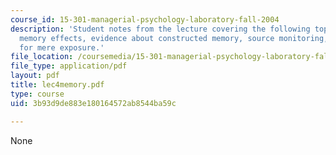 ```yaml
---
course_id: 15-301-managerial-psychology-laboratory-fall-2004
description: 'Student notes from the lecture covering the following topics: Specific
  memory effects, evidence about constructed memory, source monitoring, and evidence
  for mere exposure.'
file_location: /coursemedia/15-301-managerial-psychology-laboratory-fall-2004/3b93d9de883e180164572ab8544ba59c_lec4memory.pdf
file_type: application/pdf
layout: pdf
title: lec4memory.pdf
type: course
uid: 3b93d9de883e180164572ab8544ba59c

---
```

None